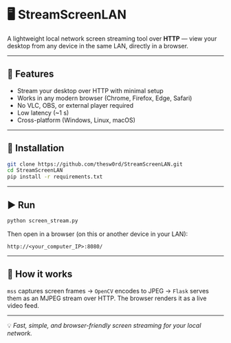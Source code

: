 # 🖥️ StreamScreenLAN

A lightweight local network screen streaming tool over **HTTP** — view your desktop from any device in the same LAN, directly in a browser.

---

## 🚀 Features
- Stream your desktop over HTTP with minimal setup  
- Works in any modern browser (Chrome, Firefox, Edge, Safari)  
- No VLC, OBS, or external player required  
- Low latency (~1 s)  
- Cross-platform (Windows, Linux, macOS)

---

## 🧰 Installation
```bash
git clone https://github.com/thesw0rd/StreamScreenLAN.git
cd StreamScreenLAN
pip install -r requirements.txt
````

---

## ▶️ Run

```bash
python screen_stream.py
```

Then open in a browser (on this or another device in your LAN):

```
http://<your_computer_IP>:8080/
```

---

## 📸 How it works

`mss` captures screen frames → `OpenCV` encodes to JPEG →
`Flask` serves them as an MJPEG stream over HTTP.
The browser renders it as a live video feed.

---


💡 *Fast, simple, and browser-friendly screen streaming for your local network.*

